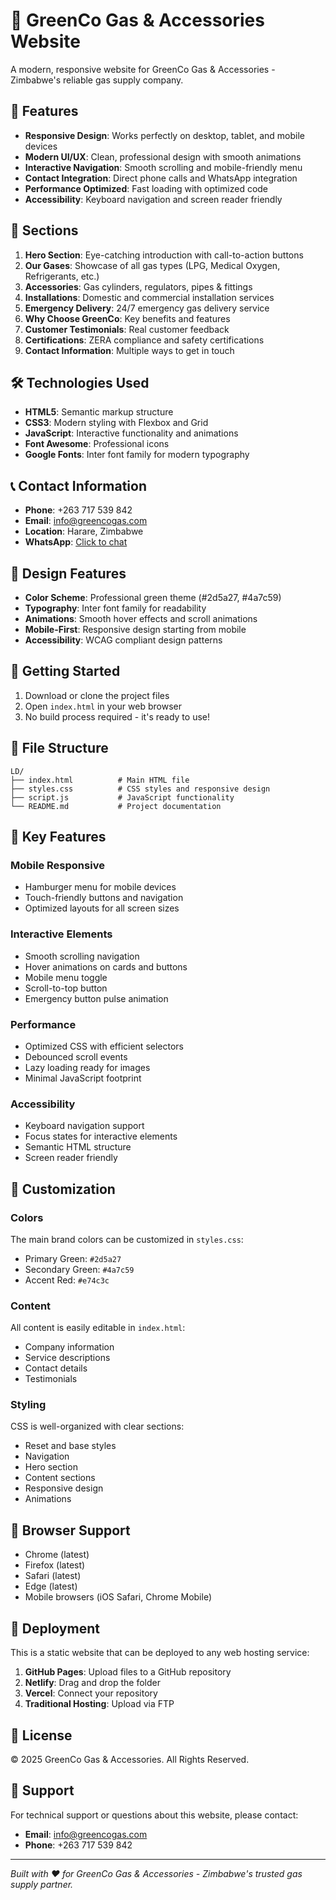 # 🌱 GreenCo Gas & Accessories Website

A modern, responsive website for GreenCo Gas & Accessories - Zimbabwe's reliable gas supply company.

## 🚀 Features

- **Responsive Design**: Works perfectly on desktop, tablet, and mobile devices
- **Modern UI/UX**: Clean, professional design with smooth animations
- **Interactive Navigation**: Smooth scrolling and mobile-friendly menu
- **Contact Integration**: Direct phone calls and WhatsApp integration
- **Performance Optimized**: Fast loading with optimized code
- **Accessibility**: Keyboard navigation and screen reader friendly

## 📱 Sections

1. **Hero Section**: Eye-catching introduction with call-to-action buttons
2. **Our Gases**: Showcase of all gas types (LPG, Medical Oxygen, Refrigerants, etc.)
3. **Accessories**: Gas cylinders, regulators, pipes & fittings
4. **Installations**: Domestic and commercial installation services
5. **Emergency Delivery**: 24/7 emergency gas delivery service
6. **Why Choose GreenCo**: Key benefits and features
7. **Customer Testimonials**: Real customer feedback
8. **Certifications**: ZERA compliance and safety certifications
9. **Contact Information**: Multiple ways to get in touch

## 🛠 Technologies Used

- **HTML5**: Semantic markup structure
- **CSS3**: Modern styling with Flexbox and Grid
- **JavaScript**: Interactive functionality and animations
- **Font Awesome**: Professional icons
- **Google Fonts**: Inter font family for modern typography

## 📞 Contact Information

- **Phone**: +263 717 539 842
- **Email**: info@greencogas.com
- **Location**: Harare, Zimbabwe
- **WhatsApp**: [Click to chat](https://wa.me/263717539842)

## 🎨 Design Features

- **Color Scheme**: Professional green theme (#2d5a27, #4a7c59)
- **Typography**: Inter font family for readability
- **Animations**: Smooth hover effects and scroll animations
- **Mobile-First**: Responsive design starting from mobile
- **Accessibility**: WCAG compliant design patterns

## 🚀 Getting Started

1. Download or clone the project files
2. Open `index.html` in your web browser
3. No build process required - it's ready to use!

## 📁 File Structure

```
LD/
├── index.html          # Main HTML file
├── styles.css          # CSS styles and responsive design
├── script.js           # JavaScript functionality
└── README.md           # Project documentation
```

## 🌟 Key Features

### Mobile Responsive
- Hamburger menu for mobile devices
- Touch-friendly buttons and navigation
- Optimized layouts for all screen sizes

### Interactive Elements
- Smooth scrolling navigation
- Hover animations on cards and buttons
- Mobile menu toggle
- Scroll-to-top button
- Emergency button pulse animation

### Performance
- Optimized CSS with efficient selectors
- Debounced scroll events
- Lazy loading ready for images
- Minimal JavaScript footprint

### Accessibility
- Keyboard navigation support
- Focus states for interactive elements
- Semantic HTML structure
- Screen reader friendly

## 🔧 Customization

### Colors
The main brand colors can be customized in `styles.css`:
- Primary Green: `#2d5a27`
- Secondary Green: `#4a7c59`
- Accent Red: `#e74c3c`

### Content
All content is easily editable in `index.html`:
- Company information
- Service descriptions
- Contact details
- Testimonials

### Styling
CSS is well-organized with clear sections:
- Reset and base styles
- Navigation
- Hero section
- Content sections
- Responsive design
- Animations

## 📱 Browser Support

- Chrome (latest)
- Firefox (latest)
- Safari (latest)
- Edge (latest)
- Mobile browsers (iOS Safari, Chrome Mobile)

## 🚀 Deployment

This is a static website that can be deployed to any web hosting service:

1. **GitHub Pages**: Upload files to a GitHub repository
2. **Netlify**: Drag and drop the folder
3. **Vercel**: Connect your repository
4. **Traditional Hosting**: Upload via FTP

## 📄 License

© 2025 GreenCo Gas & Accessories. All Rights Reserved.

## 🤝 Support

For technical support or questions about this website, please contact:
- **Email**: info@greencogas.com
- **Phone**: +263 717 539 842

---

*Built with ❤️ for GreenCo Gas & Accessories - Zimbabwe's trusted gas supply partner.*
